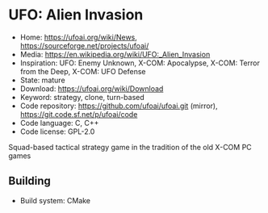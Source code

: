 # UFO: Alien Invasion

- Home: https://ufoai.org/wiki/News, https://sourceforge.net/projects/ufoai/
- Media: https://en.wikipedia.org/wiki/UFO:_Alien_Invasion
- Inspiration: UFO: Enemy Unknown, X-COM: Apocalypse, X-COM: Terror from the Deep, X-COM: UFO Defense
- State: mature
- Download: https://ufoai.org/wiki/Download
- Keyword: strategy, clone, turn-based
- Code repository: https://github.com/ufoai/ufoai.git (mirror), https://git.code.sf.net/p/ufoai/code
- Code language: C, C++
- Code license: GPL-2.0

Squad-based tactical strategy game in the tradition of the old X-COM PC games

## Building

- Build system: CMake
